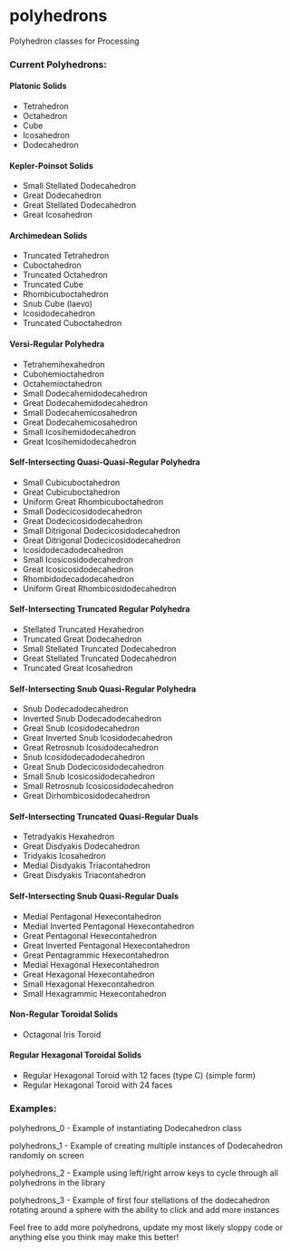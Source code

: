 # polyhedrons
Polyhedron classes for Processing

### Current Polyhedrons:

#### Platonic Solids
- Tetrahedron
- Octahedron
- Cube
- Icosahedron
- Dodecahedron

#### Kepler-Poinsot Solids
- Small Stellated Dodecahedron
- Great Dodecahedron
- Great Stellated Dodecahedron
- Great Icosahedron

#### Archimedean Solids
- Truncated Tetrahedron
- Cuboctahedron
- Truncated Octahedron
- Truncated Cube
- Rhombicuboctahedron
- Snub Cube (laevo)
- Icosidodecahedron
- Truncated Cuboctahedron

#### Versi-Regular Polyhedra
- Tetrahemihexahedron
- Cubohemioctahedron
- Octahemioctahedron
- Small Dodecahemidodecahedron
- Great Dodecahemidodecahedron
- Small Dodecahemicosahedron
- Great Dodecahemicosahedron
- Small Icosihemidodecahedron
- Great Icosihemidodecahedron

#### Self-Intersecting Quasi-Quasi-Regular Polyhedra
- Small Cubicuboctahedron
- Great Cubicuboctahedron
- Uniform Great Rhombicuboctahedron
- Small Dodecicosidodecahedron
- Great Dodecicosidodecahedron
- Small Ditrigonal Dodecicosidodecahedron
- Great Ditrigonal Dodecicosidodecahedron
- Icosidodecadodecahedron
- Small Icosicosidodecahedron
- Great Icosicosidodecahedron
- Rhombidodecadodecahedron
- Uniform Great Rhombicosidodecahedron

#### Self-Intersecting Truncated Regular Polyhedra
- Stellated Truncated Hexahedron
- Truncated Great Dodecahedron
- Small Stellated Truncated Dodecahedron
- Great Stellated Truncated Dodecahedron
- Truncated Great Icosahedron

#### Self-Intersecting Snub Quasi-Regular Polyhedra
- Snub Dodecadodecahedron
- Inverted Snub Dodecadodecahedron
- Great Snub Icosidodecahedron
- Great Inverted Snub Icosidodecahedron
- Great Retrosnub Icosidodecahedron
- Snub Icosidodecadodecahedron
- Great Snub Dodecicosidodecahedron
- Small Snub Icosicosidodecahedron
- Small Retrosnub Icosicosidodecahedron
- Great Dirhombicosidodecahedron

#### Self-Intersecting Truncated Quasi-Regular Duals
- Tetradyakis Hexahedron
- Great Disdyakis Dodecahedron
- Tridyakis Icosahedron
- Medial Disdyakis Triacontahedron
- Great Disdyakis Triacontahedron

#### Self-Intersecting Snub Quasi-Regular Duals
- Medial Pentagonal Hexecontahedron
- Medial Inverted Pentagonal Hexecontahedron
- Great Pentagonal Hexecontahedron
- Great Inverted Pentagonal Hexecontahedron
- Great Pentagrammic Hexecontahedron
- Medial Hexagonal Hexecontahedron
- Great Hexagonal Hexecontahedron
- Small Hexagonal Hexecontahedron
- Small Hexagrammic Hexecontahedron

#### Non-Regular Toroidal Solids
- Octagonal Iris Toroid

#### Regular Hexagonal Toroidal Solids
- Regular Hexagonal Toroid with 12 faces (type C) (simple form)
- Regular Hexagonal Toroid with 24 faces

### Examples:
polyhedrons_0 - Example of instantiating Dodecahedron class

polyhedrons_1 - Example of creating multiple instances of Dodecahedron randomly on screen

polyhedrons_2 - Example using left/right arrow keys to cycle through all polyhedrons in the library

polyhedrons_3 - Example of first four stellations of the dodecahedron rotating around a sphere with the ability to click and add more instances

Feel free to add more polyhedrons, update my most likely sloppy code or anything else you think may make this better!
